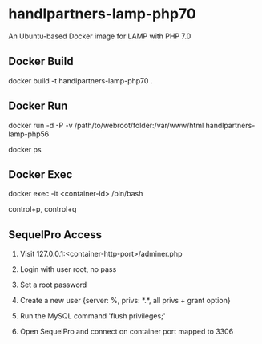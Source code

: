 # handlpartners-lamp-php70
An Ubuntu-based Docker image for LAMP with PHP 7.0

## Docker Build
docker build -t handlpartners-lamp-php70 .

## Docker Run
docker run -d -P -v /path/to/webroot/folder:/var/www/html handlpartners-lamp-php56

docker ps

## Docker Exec
docker exec -it \<container-id\> /bin/bash

control+p, control+q

## SequelPro Access
1) Visit 127.0.0.1:\<container-http-port\>/adminer.php

2) Login with user root, no pass

3) Set a root password

4) Create a new user {server: %, privs: \*.\*, all privs + grant option}

5) Run the MySQL command 'flush privileges;'

6) Open SequelPro and connect on container port mapped to 3306

